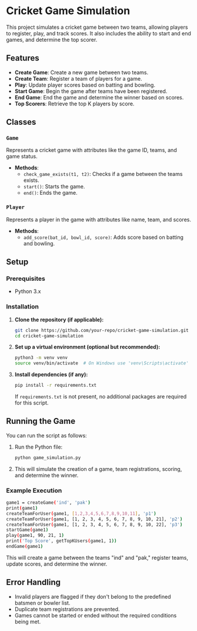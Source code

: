 

# Cricket Game Simulation

This project simulates a cricket game between two teams, allowing players to register, play, and track scores. It also includes the ability to start and end games, and determine the top scorer.

## Features

- **Create Game**: Create a new game between two teams.
- **Create Team**: Register a team of players for a game.
- **Play**: Update player scores based on batting and bowling.
- **Start Game**: Begin the game after teams have been registered.
- **End Game**: End the game and determine the winner based on scores.
- **Top Scorers**: Retrieve the top K players by score.

## Classes

### `Game`
Represents a cricket game with attributes like the game ID, teams, and game status.

- **Methods**:
  - `check_game_exists(t1, t2)`: Checks if a game between the teams exists.
  - `start()`: Starts the game.
  - `end()`: Ends the game.

### `Player`
Represents a player in the game with attributes like name, team, and scores.

- **Methods**:
  - `add_score(bat_id, bowl_id, score)`: Adds score based on batting and bowling.

## Setup

### Prerequisites

- Python 3.x

### Installation

1. **Clone the repository (if applicable):**
   ```bash
   git clone https://github.com/your-repo/cricket-game-simulation.git
   cd cricket-game-simulation
   ```

2. **Set up a virtual environment (optional but recommended):**
   ```bash
   python3 -m venv venv
   source venv/bin/activate  # On Windows use 'venv\Scripts\activate'
   ```

3. **Install dependencies (if any):**
   ```bash
   pip install -r requirements.txt
   ```

   If `requirements.txt` is not present, no additional packages are required for this script.

## Running the Game

You can run the script as follows:

1. Run the Python file:
   ```bash
   python game_simulation.py
   ```

2. This will simulate the creation of a game, team registrations, scoring, and determine the winner.

### Example Execution

```bash
game1 = createGame('ind', 'pak')
print(game1)
createTeamForUser(game1, [1,2,3,4,5,6,7,8,9,10,11], 'p1')
createTeamForUser(game1, [1, 2, 3, 4, 5, 6, 7, 8, 9, 10, 21], 'p2')
createTeamForUser(game1, [1, 2, 3, 4, 5, 6, 7, 8, 9, 10, 22], 'p3')
startGame(game1)
play(game1, 90, 21, 1)
print('Top Score', getTopKUsers(game1, 1))
endGame(game1)
```

This will create a game between the teams "ind" and "pak," register teams, update scores, and determine the winner.

## Error Handling

- Invalid players are flagged if they don't belong to the predefined batsmen or bowler list.
- Duplicate team registrations are prevented.
- Games cannot be started or ended without the required conditions being met.

